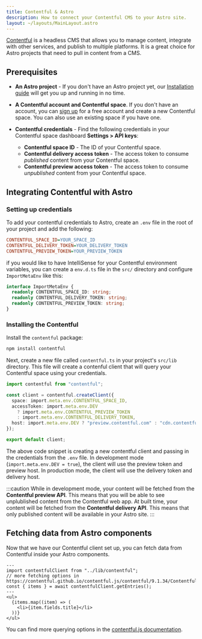 ```yaml
---
title: Contentful & Astro
description: How to connect your Contentful CMS to your Astro site.
layout: ~/layouts/MainLayout.astro
---
```


[Contentful](https://www.contentful.com/) is a headless CMS that allows you to manage content, integrate with other services, and publish to multiple platforms. It is a great choice for Astro projects that need to pull in content from a CMS.

## Prerequisites

- **An Astro project** - If you don't have an Astro project yet, our [Installation guide](/en/install/auto/) will get you up and running in no time.

- **A Contentful account and Contentful space**. If you don't have an account, you can [sign up](https://www.contentful.com/sign-up/) for a free account and create a new Contentful space. You can also use an existing space if you have one.

- **Contentful credentials** - Find the following credentials in your Contentful space dashboard **Settings > API keys**:

  - **Contentful space ID** - The ID of your Contentful space. 
  - **Contentful delivery access token** - The access token to consume _published_ content from your Contentful space.
  - **Contentful preview access token** - The access token to consume _unpublished_ content from your Contentful space.

## Integrating Contentful with Astro

### Setting up credentials

To add your contentful credentials to Astro, create an `.env` file in the root of your project and add the following:

```ini title=".env"
CONTENTFUL_SPACE_ID=YOUR_SPACE_ID
CONTENTFUL_DELIVERY_TOKEN=YOUR_DELIVERY_TOKEN
CONTENTFUL_PREVIEW_TOKEN=YOUR_PREVIEW_TOKEN
```

if you would like to have IntelliSense for your Contentful environment variables, you can create a `env.d.ts` file in the `src/` directory and configure `ImportMetaEnv` like this:

```ts title="src/env.d.ts"
interface ImportMetaEnv {
  readonly CONTENTFUL_SPACE_ID: string;
  readonly CONTENTFUL_DELIVERY_TOKEN: string;
  readonly CONTENTFUL_PREVIEW_TOKEN: string;
}
```

### Installing the Contentful

Install the `contentful` package:

```bash
npm install contentful
```

Next, create a new file called `contentful.ts` in your project's `src/lib` directory. This file will create a contenful client that will query your Contentful space using your credentials.

```ts title="src/contentful.ts"
import contentful from "contentful";

const client = contentful.createClient({
  space: import.meta.env.CONTENTFUL_SPACE_ID,
  accessToken: import.meta.env.DEV
    ? import.meta.env.CONTENTFUL_PREVIEW_TOKEN
    : import.meta.env.CONTENTFUL_DELIVERY_TOKEN,
  host: import.meta.env.DEV ? "preview.contentful.com" : "cdn.contentful.com",
});

export default client;
```

The above code snippet is creating a new contentful client and passing in the credentials from the `.env` file. In development mode (`import.meta.env.DEV = true`), the client will use the preview token and preview host. In production mode, the client will use the delivery token and delivery host.

:::caution
While in development mode, your content will be fetched from the **Contentful preview API**. This means that you will be able to see unplublished content from the Contentful web app. At built time, your content will be fetched from the **Contentful delivery API**. This means that only published content will be available in your Astro site. 
:::

## Fetching data from Astro components

Now that we have our Contentful client set up, you can fetch data from Contentful inside your Astro components. 

```astro
---
import contentfulClient from "../lib/contentful";
// more fetching options in https://contentful.github.io/contentful.js/contentful/9.1.34/ContentfulClientAPI.html
const { items } = await contentfulClient.getEntries();
---
<ul>
  {items.map((item) => (
    <li>{item.fields.title}</li>
  ))}
</ul>
```

You can find more querying options in the [contentful.js documentation](https://contentful.github.io/contentful.js/contentful/9.1.34/ContentfulClientAPI.html).
